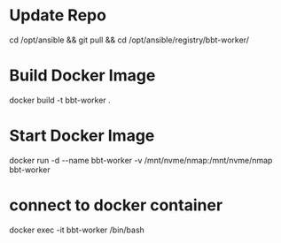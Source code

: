 # Update Repo
cd /opt/ansible && git pull && cd /opt/ansible/registry/bbt-worker/

# Build Docker Image
docker build -t bbt-worker .

# Start Docker Image
docker run -d --name bbt-worker -v /mnt/nvme/nmap:/mnt/nvme/nmap bbt-worker

# connect to docker container
docker exec -it bbt-worker /bin/bash